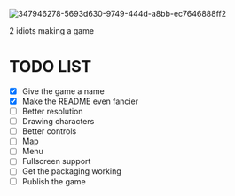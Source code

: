 ![347946278-5693d630-9749-444d-a8bb-ec7646888ff2](https://github.com/user-attachments/assets/a02f06cb-f994-4e84-8a03-62c6158175ff)

2 idiots making a game

# TODO LIST
- [x] Give the game a name
- [x] Make the README even fancier
- [ ] Better resolution
- [ ] Drawing characters
- [ ] Better controls
- [ ] Map
- [ ] Menu
- [ ] Fullscreen support
- [ ] Get the packaging working
- [ ] Publish the game
